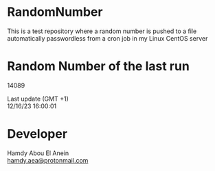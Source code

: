 # RandomNumber    
This is a test repository where a random number is pushed to a file automatically passwordless from a cron job in my Linux CentOS server    
# Random Number of the last run   
14089
      
Last update (GMT +1)    
12/16/23 16:00:01
# Developer    
Hamdy Abou El Anein   
hamdy.aea@protonmail.com
